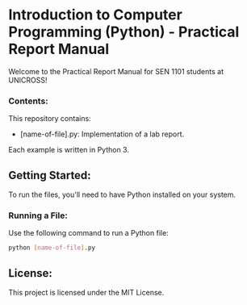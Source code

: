 <!-- # Introduction to Computer Programming (Python) - Practical Report Manual

Project folder for SEN 1101 students UNICROSS 2023/2024

## What's inside?

This Repository contains:

- `**.py`: contains an implementation of a lab reports

Each example is 100% [Python3](https://www.python.org/).

## How does it work?

Well you'll need to have python installed to run the files

to run a file use

```sh
python [name-of-file].py
```

### License

This project is licensed under the [MIT License](#). -->

# Introduction to Computer Programming (Python) - Practical Report Manual
Welcome to the Practical Report Manual for SEN 1101 students at UNICROSS!

### Contents:
This repository contains:

- [name-of-file].py: Implementation of a lab report.

Each example is written in Python 3.

## Getting Started:
To run the files, you'll need to have Python installed on your system.

### Running a File:
Use the following command to run a Python file:

```sh
python [name-of-file].py
```

## License:
This project is licensed under the MIT License.
